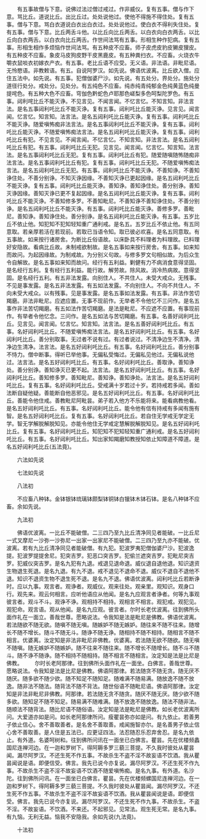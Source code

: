 <!-- { "loadSidebar": true } -->
　　有五事故僧与下意。说佛过法过僧过戒过。作非威仪。复有五事。僧与作下意。骂比丘。道说比丘。出比丘过。处处说他过。使他不得施不得住处。复有五事。僧与下意。骂白衣道说白衣出白衣过。处处说他过。使白衣不得利失住处。复有五事。僧与下意。比丘两舌斗他。以比丘向比丘两舌。以白衣向白衣两舌。以比丘向白衣两舌。以白衣向比丘两舌。作世间法骂有五事。形相生种作犯病。复有五事。形相生相作多烦恼作世间法骂。有五种皮不应畜。师子皮虎皮豹皮獭皮狸皮。有五种皮不应畜。象皮马皮狗皮野干皮黑鹿皮。有五种粪扫衣。不应畜。火烧衣牛嚼衣鼠啖衣初嫁衣产衣。有五事。老比丘语不应受。无义语。非法语。非毗尼语。无怜愍语。非教敕语。有五。自说阿罗汉。如先说。佛语优波离。比丘欲入僧。应住五法中。如先说。有五事。犯僧伽婆尸沙。如先说。有五处分。界处分。施处分道径行处分。戒处分。见处分。有五纯色不应畜。纯赤纯青纯郁金色纯黄蓝色纯曼提咤色。有五种大色不应畜。穹伽色黔蛇色卢耶那色嵯梨多色呵梨陀罗色。有五事。闼利咤比丘不能灭诤。不见言见。不闻言闻。不忆言忆。不知言知。非法言法。是名五事闼利吒比丘不能灭诤。复有五事。闼利吒比丘能灭诤。见言见。闻言闻。忆言忆。知言知。法言法。是名五闼利吒比丘能灭诤。复有五事。闼利吒比丘不能灭诤。随爱嗔怖痴非法言法。是名五事闼利吒比丘不能灭诤。复有五事。闼利吒比丘能灭诤。不随爱嗔怖痴法言法。是名五闼利吒比丘能灭诤。复有五事。闼利吒比丘有犯。不见言见。不闻言闻。不忆言忆。不知言知。非法言法。是名五闼利吒比丘有犯。有五事。闼利吒比丘无犯。见言见。闻言闻。忆言忆。知言知。法言法。是名五事闼利吒比丘无犯。复有五事。闼利吒比丘有犯。随爱随嗔随怖随痴非法言法。是名五事闼利吒比丘有犯。复有五事。闼利吒比丘无犯。不随爱嗔怖痴法言法。是名五闼利吒比丘无犯。有五事。闼利吒比丘不能灭诤。不善知诤。不善知诤住处。不善分别诤。不知灭诤因缘。不善知灭诤已更起因缘。是名五闼利吒比丘不能灭诤。复有五事。闼利吒比丘能灭诤。善知诤。善知诤住处。善分别诤。善知灭诤因缘。善知灭诤已更不复起因缘。是名五闼利吒比丘能灭诤。复有五事。闼利吒比丘不能灭诤。不善知修多罗。不善知毗尼。不善知诤不善知诤住处。不善分别诤。是名五闼利吒比丘不能灭诤。有五事。闼利吒比丘能灭诤。善修多罗。善毗尼。善知诤。善知诤住处。善分别诤。是名五闼利吒比丘能灭诤。有五事。五岁比丘不依止他。知犯知不犯知轻知重广通利戒。是名五。五岁比丘不依止他。有五同意取。若亲厚若活在若现前。若取已当语令知。取已彼必欢喜。是名五同意取。有五事故。如来按行诸房舍。为断比丘俗语故。以床卧具不料理者为料理故。已料理好安隐故。看病比丘故。未制戒欲制故。是名五事如来按行房舍。有五事。如来知而故问。为起因缘故。为制戒故。为分别义句故。与修多罗文句相似故。为后众生令自解故。是名五事如来知而故问。经行有五利益。剿健有力不病消食意得坚固。是名经行五利。复有经行五利益。能行故。解劳故。除风故。消冷热病故。意得坚固。是名经行五利。有五非法发露。向别住人。不共住人。未受大戒众。无残事。不见是事发露。是名五非法发露。有五如法发露。不向别住人。不向不共住人。不向未受大戒众。以有残事。见是事发露。是名五事如法发露。有五事。非法作苦切羯磨。非法非毗尼。应遮应置。无事不现前作。无举者不令他忆不三问作。是名五事作非法苦切羯磨。有五如法作苦切羯磨。是法是毗尼。不应遮不应置。有事现前作。有举者令他忆念。三问作。是名五如法与苦切羯磨。有五事。名善好闼利吒比丘。见言见。闻言闻。忆言忆。知言知。法言法。是名五善好闼利吒比丘。有五事。名好闼利吒比丘。不随爱嗔怖痴法言法。是名五好闼利吒比丘。有五事。名好闼利吒比丘。善分别取事。无过者不说有过。有过者说过。不清净边生不清净。清净边生清净。法言法。是名五好闼利吒比丘。有五事。名好闼利吒比丘。善分别事不恃力。僧中断事。得听已举他事。无偏私受悔过。无偏私见他过。无偏私说他过。法言法。是名五好闼利吒比丘。有五事。名好闼利吒比丘。善取诤。善知诤处。善分别诤。善知诤灭已更不起。法言法。是名五好闼利吒比丘。有五事。名好闼利吒比丘。善知修多罗。善知毗尼。善知诤。善知诤处。法言法。是名五好闼利吒比丘。复有五事。名好闼利吒比丘。受戒满十岁若过十岁。若持戒若多闻。善如法断自疑他疑。善能断自他恶邪见。是名五好闼利吒比丘。有五事。名好闼利吒比丘。善能令他住戒。善教毗尼阿毗昙。弟子若入他方不乐能将来。能看病教他看。是名五好闼利吒比丘。有五事。名好闼利吒比丘。能令他有信有持戒有多闻有施有智。是名五好闼利吒比丘。复有五事。名好闼利吒比丘。若自住无学戒无学定无学。智无学解脱解脱知见。亦能令他住无学戒定慧解脱解脱知见。是名五好闼利吒比丘。复有五事。名好闼利吒比丘。知犯知不犯知轻知重广通利戒。是名五好闼利吒比丘。有五事。名好闼利吒比丘。知出家知羯磨知教授知依止知障道不障道。是名五好闼利吒比丘(五法竟)。

　　六法如先说


　　七法如先说


　　八法初

　　不应畜八种钵。金钵银钵琉璃钵颇梨钵铜钵白镴钵木钵石钵。是名八种钵不应畜。余如先说。

　　九法初

　　佛语优波离。一比丘不能破僧。二三四乃至九比丘清净同见者能破。一比丘尼一式叉摩尼一沙弥一沙弥尼一出家一出家尼不能破僧。二三四乃至九亦不能破。优波离。若有九比丘清净同见者能破僧。有九犯。犯波罗夷犯僧伽婆尸沙。犯波逸提。犯波罗提提舍尼。犯突吉罗。犯恶口突吉罗。犯偷兰遮突吉罗。犯毗尼突吉罗。犯威仪突吉罗。是名九犯有九退。戒退见退命退。威仪退自退他退。知识退资生物退生死退。是名九退。有九不退。戒不退见不退命不退。威仪不退自不退他不退。知识不退资生物不退生死不退。是名九不退。佛语优波离。闼利吒比丘若断诤时。应以九事。观言者。观诤者。观威仪。观来往处。观亲里。观知识。观身口行。观先来。观云何相言。应听他语应从他闻。是名九应观言者诤者。何等九事观彼言者。观斗不斗。观诤不诤。观相持不相持。观相言不相言。观犯戒。观犯见。观犯命。观言语。观从他闻。是名九应观。彼言者。尔时长老优波离。往到佛所头面作礼在一面立。善哉世尊。愿略说法。令我知是法是毗尼是佛教。佛语优波离。若法随欲不随无欲。随嗔不随无嗔。随嫉妒不随无嫉妒。随往来不随不往来。随增长不随不增长。随斗不随无斗。随诤不随无诤。随相持不随不相持。随相言不随不相言。优婆离。汝定知是非法非毗尼非佛教。优婆离。若法随无欲不随欲。随无嗔不随嗔。随无嫉妒不随嫉妒。随不往来不随往来。随不增长不随增长。随不斗不随斗。随不诤不随诤。随不相持不随相持。随不相言不随相言。汝定知是法是比尼是佛教。
　　尔时长老阿那律。往到佛所头面作礼在一面坐。白佛言。善哉世尊。愿略说法。令我知是法是比尼是佛教。佛语阿那律。若法随贪不随无贪。随无厌不随厌。随多欲不随少欲。随不知足不随知足。随难满不随易满。随放逸不随不放逸。随非法不随法。随背法不随不背法。随世俗语不随毗尼语。佛语阿那律。汝定知是非法非毗尼非佛教。阿那律。若法随无贪不随贪。随厌不随无厌。随少欲不随多欲。随知足不随不知足。随易满不随难满。随不放逸不随放逸。随法不随非法。随顺法不随背法。随比尼语不随俗语。汝定知是法是毗尼是佛教。如长老优波离所问。大爱道亦如是问。如长老阿那律所问。瘦瞿昙弥亦如是问。有九依止。若善男子依止信心。舍不善取善者。是名舍不善取善。戒闻施智亦尔。是名善男子依止信心舍不善取善。是人住是五法已。应更证四法。法忍随忍乐忍弃舍忍。是名九依止。有外道。名婆呵树和。往到佛所问讯在一面坐已白佛言。瞿昙。先在优楼频蠡国尼连禅河边。在一迦和罗树下。得阿耨多罗三藐三菩提。不久我时彼处从瞿昙闻。漏尽阿罗汉。不还生死不作五事。不故杀生不盗不淫不故妄语不饮酒。我从瞿昙闻说是语。即便信受。佛言。我先已说今亦复说。漏尽阿罗汉。不还生死不作九事。不故杀生不盗不淫不故妄语不饮酒不随爱嗔怖痴。是名九事。有外道。名沙陀。往到佛所问讯。在一面坐已白佛言。瞿昙。先在优楼频螺国尼连禅河边。在一迦和罗树下。得阿耨多罗三藐三菩提。不久我时彼处从瞿昙闻。漏尽阿罗汉。不还生死不作五事。不故杀生不盗不淫不故妄语不饮酒。我从瞿昙闻说是语。即便信受。佛言。我先已说今亦复说。漏尽阿罗汉。不还生死不作九事。不故杀生。不盗不淫。不故妄语。不饮酒。不来还。不起邪见。见常法。观生死无常。是名九事。有九恼。无利无益。恼我不安隐我。余如先说(九法竟)。

　　十法初

